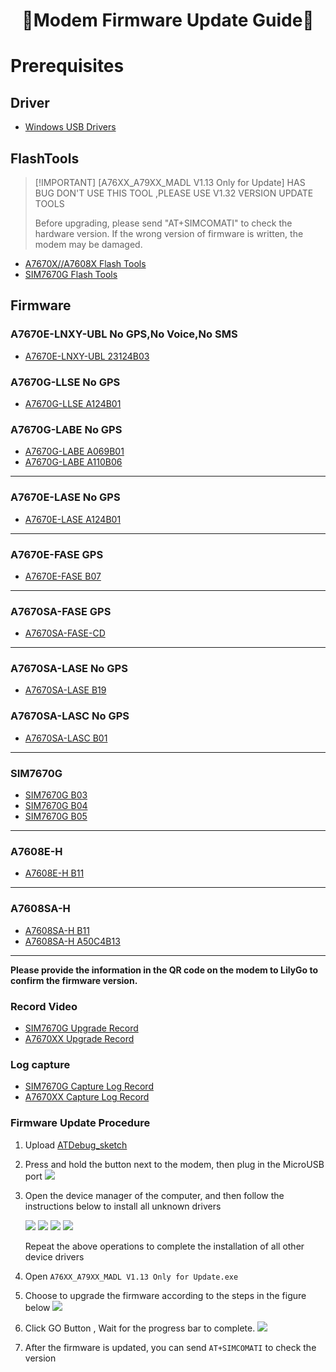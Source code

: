 
<h1 align = "center">🌟Modem Firmware Update Guide🌟</h1>

# Prerequisites

## Driver

* [Windows USB Drivers](https://drive.google.com/drive/folders/1-7x2z00a5VO7GZS96C6mDupNTBXIh--H?usp=sharing)

## FlashTools

> \[!IMPORTANT]
> [A76XX_A79XX_MADL V1.13 Only for Update] HAS BUG DON'T USE THIS TOOL ,PLEASE USE V1.32 VERSION UPDATE TOOLS
>
> Before upgrading, please send "AT+SIMCOMATI" to check the hardware version. If the wrong version of firmware is written, the modem may be damaged.

* [A7670X//A7608X Flash Tools](https://drive.google.com/file/d/12nt5-wcsUT6bRaEhfOMBSq0EhOl8R2by/view?usp=sharing)
* [SIM7670G Flash Tools](https://drive.google.com/file/d/1-CHQOXQhCJRr1S8rP_AGHVWGqE823wem/view?usp=sharing)

## Firmware

### A7670E-LNXY-UBL No GPS,No Voice,No SMS

* [A7670E-LNXY-UBL 23124B03](https://drive.google.com/file/d/12i1YNPVsygzwKhNnboiGVRn_nG6QulQA/view?usp=sharing)

### A7670G-LLSE No GPS

<!-- * [A7670G B18](https://drive.google.com/file/d/10BxF-O2aPQ9vB5N97VT3bxPguURNoMvF/view?usp=sharing) Known HTTP 715 Errors Don't use this version- -->
* [A7670G-LLSE A124B01](https://drive.google.com/file/d/1-UOq_7TxU8aNAY4KKuXtnoRt0UZwipSQ/view?usp=sharing)

<!-- (LTE-FDD B1/B2/B3/B4/B5/B7/B8/B12*/B13*LB18*/B19*/B20/B25*/B26*/B28/B66/ LTE-TDD B34/B38/B39/B40/B41 GSM/GPRS/EDGE 850/900/1800/1900 MHz) -->

### A7670G-LABE No GPS

* [A7670G-LABE A069B01](https://drive.google.com/file/d/10oSTTqhw7ZiiZ_LiqAb3WYV3LXwbpKtV/view?usp=sharing)
* [A7670G-LABE A110B06](https://drive.google.com/file/d/10fsorFI8SuTlcffufgphpYbt2JjUpqtg/view?usp=sharing)

<!-- (LTE-FDD B1/B2/B3/B4/B5/B7/B8/B20B28/B66/ LTE-TDD B34/B38/B39/B40/B41 GSM/GPRS/EDGE 850/900/1800/1900 MHz) -->

------------------------

### A7670E-LASE No GPS

<!-- * [A7670E-LASE B14](https://drive.google.com/file/d/1ERblToPH4FoAo2dVYn3B--u_FzhIzeMQ/view?usp=sharing) Known HTTP 715 Errors Don't use this version-->
* [A7670E-LASE A124B01](https://drive.google.com/file/d/1-14KABQxVgjcJjJVuofp1BkZd0VYZVWA/view?usp=sharing)<!-- 20241008 Update Fixed  HTTP 715 error-->

------------------------

### A7670E-FASE GPS

<!-- A011B07V01A7670M7_F_A7670E-FASE_CD_V101230711 -->
* [A7670E-FASE B07](https://drive.google.com/file/d/1-5A9w4MCXNz6F5ODhynne0rC9IUOeOdH/view?usp=sharing)<!-- 20241008 Update Fixed  HTTP 715 error-->

------------------------

### A7670SA-FASE GPS

<!-- A011B07V01A7670M7_F_A7670SA-FASE_CD_V101230712 -->
* [A7670SA-FASE-CD](https://drive.google.com/file/d/1-CcYlyPOYpIpcmSDjnfIXDE-GuazzLjO/view?usp=sharing) <!-- 20241009 Update Fixed  HTTP 715 error-->

------------------------

### A7670SA-LASE No GPS

* [A7670SA-LASE B19](https://drive.google.com/file/d/1-evoE-qTLzQEG3OrGdrq9SVuDxEVGHeQ/view?usp=sharing)

### A7670SA-LASC No GPS

* [A7670SA-LASC B01](https://drive.google.com/file/d/127FpmjV9TNFJcNEUK03X03sGpGGqFc-u/view?usp=sharing)

------------------------

### SIM7670G

<!-- * ~~[SIM7670G B02](https://drive.google.com/file/d/1-63xiw4TbGwHi3rQDzJpPKwp2SDNPXC1/view?usp=sharing) Known HTTP 715 Errors Don't use this version~~  -->
* [SIM7670G B03](https://drive.google.com/file/d/1bBrze2eDtrjEuJ_2yiufSo87eIk_mYkE/view?usp=sharing) <!-- 20241008 Update Fixed  HTTP 715 error-->
* [SIM7670G B04](https://drive.google.com/file/d/1-akwKQJttLbtLD48ApagusfBvS9ixZ4F/view?usp=sharing)
* [SIM7670G B05](https://drive.google.com/file/d/10VvMNzgKhAX25lHSIGHnD3ip7kWjFl0g/view?usp=sharing) <!-- 20241206 Fixed MQTTS error https://github.com/Xinyuan-LilyGO/LilyGO-T-A76XX/issues/183 , HTTPS MQTTS FIXED -->

------------------------

### A7608E-H

* [A7608E-H B11](https://drive.google.com/file/d/1IfNkPfQmfG3oqbXEZl0YD_9qgLsN4e_D/view?usp=sharing)

------------------------

### A7608SA-H

* [A7608SA-H B11](https://drive.google.com/file/d/1ktLzCjnd0TXzbiythU1EaWVkAokXzkf9/view?usp=sharing)
* [A7608SA-H A50C4B13](https://drive.google.com/file/d/1-LsgDug-Zz_0kU96HlCGtfks3ruvjcQb/view?usp=sharing)

------------------------

**Please provide the information in the QR code on the modem to LilyGo to confirm the firmware version.**

### Record Video 

* [SIM7670G Upgrade Record](https://www.youtube.com/watch?v=fAtrz_4DfVs)
* [A7670XX Upgrade Record](https://youtu.be/AZkm-Z7mKn8)


### Log capture

* [SIM7670G Capture Log Record](https://youtu.be/4vvNANhz86A)
* [A7670XX Capture Log Record](https://youtu.be/31MUyhX5UHs)



### Firmware Update Procedure

1. Upload [ATDebug_sketch](../examples/ATdebug/ATdebug.ino)
2. Press and hold the button next to the modem, then plug in the MicroUSB port
   ![](../images/upgrade/boot_pin.jpg)
   
3. Open the device manager of the computer, and then follow the instructions below to install all unknown drivers

   ![](../images/upgrade/step2.jpg)
   ![](../images/upgrade/step3.jpg)
   ![](../images/upgrade/step4.jpg)
   ![](../images/upgrade/step5.jpg)

    Repeat the above operations to complete the installation of all other device drivers

4. Open `A76XX_A79XX_MADL V1.13 Only for Update.exe`
5. Choose to upgrade the firmware according to the steps in the figure below
   ![](../images/upgrade/step1.jpg)
6. Click GO Button , Wait for the progress bar to complete.
   ![](../images/upgrade/step6.jpg)

7. After the firmware is updated, you can send `AT+SIMCOMATI` to check the version
